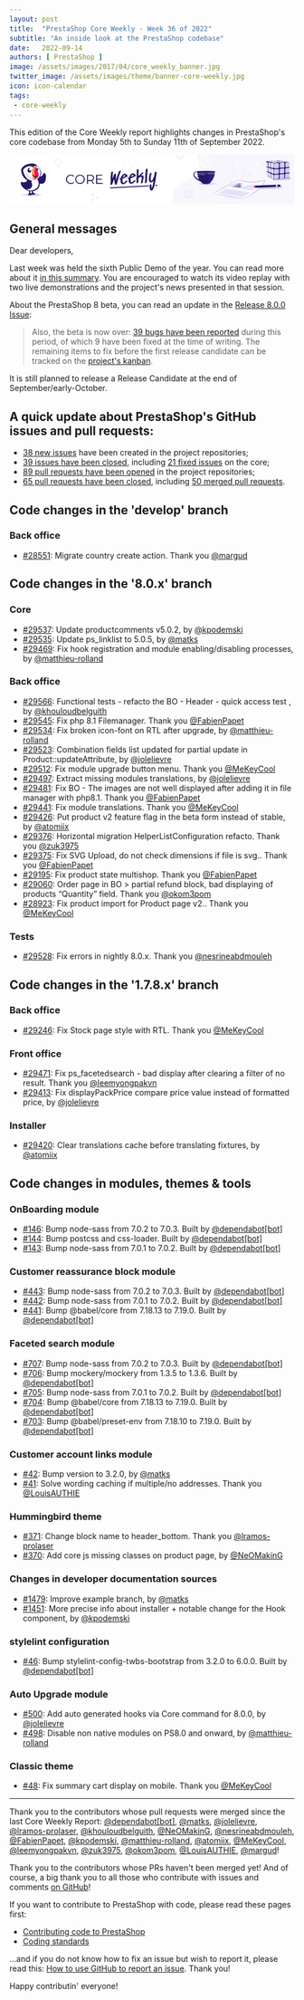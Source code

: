 ```yaml
---
layout: post
title:  "PrestaShop Core Weekly - Week 36 of 2022"
subtitle: "An inside look at the PrestaShop codebase"
date:   2022-09-14
authors: [ PrestaShop ]
image: /assets/images/2017/04/core_weekly_banner.jpg
twitter_image: /assets/images/theme/banner-core-weekly.jpg
icon: icon-calendar
tags:
 - core-weekly
---
```


This edition of the Core Weekly report highlights changes in PrestaShop's core codebase from Monday 5th to Sunday 11th of September 2022.

![Core Weekly banner](/assets/images/2018/12/banner-core-weekly.jpg)

## General messages

Dear developers,

Last week was held the sixth Public Demo of the year. You can read more about it [in this summary](https://build.prestashop.com/news/public-demo-6-2022/). You are encouraged to watch its video replay with two live demonstrations and the project's news presented in that session.

About the PrestaShop 8 beta, you can read an update in the [Release 8.0.0 Issue](https://github.com/PrestaShop/PrestaShop/issues/26427#issuecomment-1239098983):

> Also, the beta is now over: [39 bugs have been reported](https://github.com/PrestaShop/PrestaShop/search?q=created%3A2022-08-09..2022-09-04+is%3Aissue+label%3A8.0.x+-label%3AInvalid+-label%3ADuplicate&type=issues) during this period, of which 9 have been fixed at the time of writing. The remaining items to fix before the first release candidate can be tracked on the [project's kanban](https://github.com/PrestaShop/PrestaShop/projects/12).

It is still planned to release a Release Candidate at the end of September/early-October.

## A quick update about PrestaShop's GitHub issues and pull requests:

- [38 new issues](https://github.com/search?q=org%3APrestaShop+is%3Apublic++-repo%3Aprestashop%2Fprestashop.github.io++is%3Aissue+created%3A2022-09-05..2022-09-11) have been created in the project repositories;
- [39 issues have been closed](https://github.com/search?q=org%3APrestaShop+is%3Apublic++-repo%3Aprestashop%2Fprestashop.github.io++is%3Aissue+closed%3A2022-09-05..2022-09-11), including [21 fixed issues](https://github.com/search?q=org%3APrestaShop+is%3Apublic++-repo%3Aprestashop%2Fprestashop.github.io++is%3Aissue+label%3Afixed+closed%3A2022-09-05..2022-09-11) on the core;
- [89 pull requests have been opened](https://github.com/search?q=org%3APrestaShop+is%3Apublic++-repo%3Aprestashop%2Fprestashop.github.io++is%3Apr+created%3A2022-09-05..2022-09-11) in the project repositories;
- [65 pull requests have been closed](https://github.com/search?q=org%3APrestaShop+is%3Apublic++-repo%3Aprestashop%2Fprestashop.github.io++is%3Apr+closed%3A2022-09-05..2022-09-11), including [50 merged pull requests](https://github.com/search?q=org%3APrestaShop+is%3Apublic++-repo%3Aprestashop%2Fprestashop.github.io++is%3Apr+merged%3A2022-09-05..2022-09-11).
        


## Code changes in the 'develop' branch


### Back office
* [#28551](https://github.com/PrestaShop/PrestaShop/pull/28551): Migrate country create action. Thank you [@margud](https://github.com/margud)


## Code changes in the '8.0.x' branch


### Core
* [#29537](https://github.com/PrestaShop/PrestaShop/pull/29537): Update productcomments v5.0.2, by [@kpodemski](https://github.com/kpodemski)
* [#29535](https://github.com/PrestaShop/PrestaShop/pull/29535): Update ps_linklist to 5.0.5, by [@matks](https://github.com/matks)
* [#29469](https://github.com/PrestaShop/PrestaShop/pull/29469): Fix hook registration and module enabling/disabling processes, by [@matthieu-rolland](https://github.com/matthieu-rolland)


### Back office
* [#29566](https://github.com/PrestaShop/PrestaShop/pull/29566): Functional tests -  refacto the BO - Header - quick access test , by [@khouloudbelguith](https://github.com/khouloudbelguith)
* [#29545](https://github.com/PrestaShop/PrestaShop/pull/29545): Fix php 8.1 Filemanager. Thank you [@FabienPapet](https://github.com/FabienPapet)
* [#29534](https://github.com/PrestaShop/PrestaShop/pull/29534): Fix broken icon-font on RTL after upgrade, by [@matthieu-rolland](https://github.com/matthieu-rolland)
* [#29523](https://github.com/PrestaShop/PrestaShop/pull/29523): Combination fields list updated for partial update in Product::updateAttribute, by [@jolelievre](https://github.com/jolelievre)
* [#29512](https://github.com/PrestaShop/PrestaShop/pull/29512): Fix module upgrade button menu. Thank you [@MeKeyCool](https://github.com/MeKeyCool)
* [#29497](https://github.com/PrestaShop/PrestaShop/pull/29497): Extract missing modules translations, by [@jolelievre](https://github.com/jolelievre)
* [#29481](https://github.com/PrestaShop/PrestaShop/pull/29481): Fix BO - The images are not well displayed after adding it in file manager with php8.1. Thank you [@FabienPapet](https://github.com/FabienPapet)
* [#29441](https://github.com/PrestaShop/PrestaShop/pull/29441): Fix module translations. Thank you [@MeKeyCool](https://github.com/MeKeyCool)
* [#29426](https://github.com/PrestaShop/PrestaShop/pull/29426): Put product v2 feature flag in the beta form instead of stable, by [@atomiix](https://github.com/atomiix)
* [#29376](https://github.com/PrestaShop/PrestaShop/pull/29376): Horizontal migration HelperListConfiguration refacto. Thank you [@zuk3975](https://github.com/zuk3975)
* [#29375](https://github.com/PrestaShop/PrestaShop/pull/29375): Fix SVG Upload, do not check dimensions if file is svg.. Thank you [@FabienPapet](https://github.com/FabienPapet)
* [#29195](https://github.com/PrestaShop/PrestaShop/pull/29195): Fix product state multishop. Thank you [@FabienPapet](https://github.com/FabienPapet)
* [#29060](https://github.com/PrestaShop/PrestaShop/pull/29060): Order page in BO > partial refund block, bad displaying of products “Quantity” field. Thank you [@okom3pom](https://github.com/okom3pom)
* [#28923](https://github.com/PrestaShop/PrestaShop/pull/28923): Fix product import for Product page v2.. Thank you [@MeKeyCool](https://github.com/MeKeyCool)


### Tests
* [#29528](https://github.com/PrestaShop/PrestaShop/pull/29528): Fix errors in nightly 8.0.x. Thank you [@nesrineabdmouleh](https://github.com/nesrineabdmouleh)


## Code changes in the '1.7.8.x' branch


### Back office
* [#29246](https://github.com/PrestaShop/PrestaShop/pull/29246): Fix Stock page style with RTL. Thank you [@MeKeyCool](https://github.com/MeKeyCool)


### Front office
* [#29471](https://github.com/PrestaShop/PrestaShop/pull/29471): Fix ps_facetedsearch - bad display after clearing a filter of no result. Thank you [@leemyongpakvn](https://github.com/leemyongpakvn)
* [#29413](https://github.com/PrestaShop/PrestaShop/pull/29413): Fix displayPackPrice compare price value instead of formatted price, by [@jolelievre](https://github.com/jolelievre)


### Installer
* [#29420](https://github.com/PrestaShop/PrestaShop/pull/29420): Clear translations cache before translating fixtures, by [@atomiix](https://github.com/atomiix)


## Code changes in modules, themes & tools


### OnBoarding module
* [#146](https://github.com/PrestaShop/welcome/pull/146): Bump node-sass from 7.0.2 to 7.0.3. Built by [@dependabot[bot]](https://github.com/apps/dependabot)
* [#144](https://github.com/PrestaShop/welcome/pull/144): Bump postcss and css-loader. Built by [@dependabot[bot]](https://github.com/apps/dependabot)
* [#143](https://github.com/PrestaShop/welcome/pull/143): Bump node-sass from 7.0.1 to 7.0.2. Built by [@dependabot[bot]](https://github.com/apps/dependabot)


### Customer reassurance block module
* [#443](https://github.com/PrestaShop/blockreassurance/pull/443): Bump node-sass from 7.0.2 to 7.0.3. Built by [@dependabot[bot]](https://github.com/apps/dependabot)
* [#442](https://github.com/PrestaShop/blockreassurance/pull/442): Bump node-sass from 7.0.1 to 7.0.2. Built by [@dependabot[bot]](https://github.com/apps/dependabot)
* [#441](https://github.com/PrestaShop/blockreassurance/pull/441): Bump @babel/core from 7.18.13 to 7.19.0. Built by [@dependabot[bot]](https://github.com/apps/dependabot)


### Faceted search module
* [#707](https://github.com/PrestaShop/ps_facetedsearch/pull/707): Bump node-sass from 7.0.2 to 7.0.3. Built by [@dependabot[bot]](https://github.com/apps/dependabot)
* [#706](https://github.com/PrestaShop/ps_facetedsearch/pull/706): Bump mockery/mockery from 1.3.5 to 1.3.6. Built by [@dependabot[bot]](https://github.com/apps/dependabot)
* [#705](https://github.com/PrestaShop/ps_facetedsearch/pull/705): Bump node-sass from 7.0.1 to 7.0.2. Built by [@dependabot[bot]](https://github.com/apps/dependabot)
* [#704](https://github.com/PrestaShop/ps_facetedsearch/pull/704): Bump @babel/core from 7.18.13 to 7.19.0. Built by [@dependabot[bot]](https://github.com/apps/dependabot)
* [#703](https://github.com/PrestaShop/ps_facetedsearch/pull/703): Bump @babel/preset-env from 7.18.10 to 7.19.0. Built by [@dependabot[bot]](https://github.com/apps/dependabot)


### Customer account links module
* [#42](https://github.com/PrestaShop/ps_customeraccountlinks/pull/42): Bump version to 3.2.0, by [@matks](https://github.com/matks)
* [#41](https://github.com/PrestaShop/ps_customeraccountlinks/pull/41): Solve wording caching if multiple/no addresses. Thank you [@LouisAUTHIE](https://github.com/LouisAUTHIE)


### Hummingbird theme
* [#371](https://github.com/PrestaShop/hummingbird/pull/371): Change block name to header_bottom. Thank you [@lramos-prolaser](https://github.com/lramos-prolaser)
* [#370](https://github.com/PrestaShop/hummingbird/pull/370): Add core js missing classes on product page, by [@NeOMakinG](https://github.com/NeOMakinG)


### Changes in developer documentation sources
* [#1479](https://github.com/PrestaShop/docs/pull/1479): Improve example branch, by [@matks](https://github.com/matks)
* [#1451](https://github.com/PrestaShop/docs/pull/1451): More precise info about installer + notable change for the Hook component, by [@kpodemski](https://github.com/kpodemski)


### stylelint configuration
* [#46](https://github.com/PrestaShop/stylelint-config/pull/46): Bump stylelint-config-twbs-bootstrap from 3.2.0 to 6.0.0. Built by [@dependabot[bot]](https://github.com/apps/dependabot)


### Auto Upgrade module
* [#500](https://github.com/PrestaShop/autoupgrade/pull/500): Add auto generated hooks via Core command for 8.0.0, by [@jolelievre](https://github.com/jolelievre)
* [#498](https://github.com/PrestaShop/autoupgrade/pull/498): Disable non native modules on PS8.0 and onward, by [@matthieu-rolland](https://github.com/matthieu-rolland)


### Classic theme
* [#48](https://github.com/PrestaShop/classic-theme/pull/48): Fix summary cart display on mobile. Thank you [@MeKeyCool](https://github.com/MeKeyCool)


<hr />

Thank you to the contributors whose pull requests were merged since the last Core Weekly Report: [@dependabot[bot]](https://github.com/apps/dependabot), [@matks](https://github.com/matks), [@jolelievre](https://github.com/jolelievre), [@lramos-prolaser](https://github.com/lramos-prolaser), [@khouloudbelguith](https://github.com/khouloudbelguith), [@NeOMakinG](https://github.com/NeOMakinG), [@nesrineabdmouleh](https://github.com/nesrineabdmouleh), [@FabienPapet](https://github.com/FabienPapet), [@kpodemski](https://github.com/kpodemski), [@matthieu-rolland](https://github.com/matthieu-rolland), [@atomiix](https://github.com/atomiix), [@MeKeyCool](https://github.com/MeKeyCool), [@leemyongpakvn](https://github.com/leemyongpakvn), [@zuk3975](https://github.com/zuk3975), [@okom3pom](https://github.com/okom3pom), [@LouisAUTHIE](https://github.com/LouisAUTHIE), [@margud](https://github.com/margud)!

Thank you to the contributors whose PRs haven't been merged yet! And of course, a big thank you to all those who contribute with issues and comments [on GitHub](https://github.com/PrestaShop/PrestaShop)!

If you want to contribute to PrestaShop with code, please read these pages first:

 * [Contributing code to PrestaShop](https://devdocs.prestashop.com/8/contribute/contribution-guidelines/)
 * [Coding standards](https://devdocs.prestashop.com/8/development/coding-standards/)

...and if you do not know how to fix an issue but wish to report it, please read this: [How to use GitHub to report an issue](https://devdocs.prestashop.com/8/contribute/contribute-reporting-issues/). Thank you!

Happy contributin' everyone!

